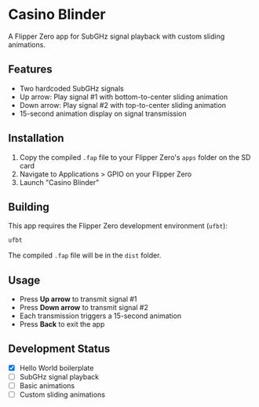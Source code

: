 # Casino Blinder

A Flipper Zero app for SubGHz signal playback with custom sliding animations.

## Features

- Two hardcoded SubGHz signals
- Up arrow: Play signal #1 with bottom-to-center sliding animation
- Down arrow: Play signal #2 with top-to-center sliding animation
- 15-second animation display on signal transmission

## Installation

1. Copy the compiled `.fap` file to your Flipper Zero's `apps` folder on the SD card
2. Navigate to Applications > GPIO on your Flipper Zero
3. Launch "Casino Blinder"

## Building

This app requires the Flipper Zero development environment (`ufbt`):

```bash
ufbt
```

The compiled `.fap` file will be in the `dist` folder.

## Usage

- Press **Up arrow** to transmit signal #1
- Press **Down arrow** to transmit signal #2
- Each transmission triggers a 15-second animation
- Press **Back** to exit the app

## Development Status

- [x] Hello World boilerplate
- [ ] SubGHz signal playback
- [ ] Basic animations
- [ ] Custom sliding animations
